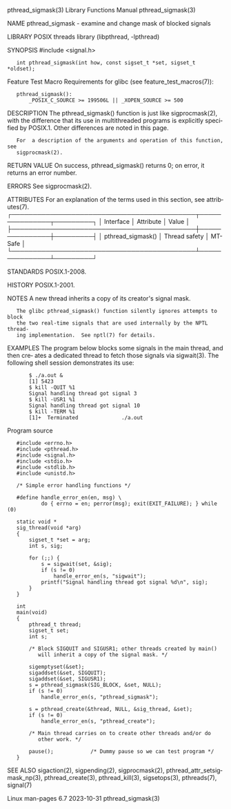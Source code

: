 pthread_sigmask(3)         Library Functions Manual         pthread_sigmask(3)

NAME
       pthread_sigmask - examine and change mask of blocked signals

LIBRARY
       POSIX threads library (libpthread, -lpthread)

SYNOPSIS
       #include <signal.h>

       int pthread_sigmask(int how, const sigset_t *set, sigset_t *oldset);

   Feature Test Macro Requirements for glibc (see feature_test_macros(7)):

       pthread_sigmask():
           _POSIX_C_SOURCE >= 199506L || _XOPEN_SOURCE >= 500

DESCRIPTION
       The  pthread_sigmask()  function  is just like sigprocmask(2), with the
       difference that its use in multithreaded programs is explicitly  speci‐
       fied by POSIX.1.  Other differences are noted in this page.

       For  a description of the arguments and operation of this function, see
       sigprocmask(2).

RETURN VALUE
       On success, pthread_sigmask() returns 0; on error, it returns an  error
       number.

ERRORS
       See sigprocmask(2).

ATTRIBUTES
       For  an  explanation  of  the  terms  used in this section, see attrib‐
       utes(7).
       ┌───────────────────────────────────────────┬───────────────┬─────────┐
       │ Interface                                 │ Attribute     │ Value   │
       ├───────────────────────────────────────────┼───────────────┼─────────┤
       │ pthread_sigmask()                         │ Thread safety │ MT-Safe │
       └───────────────────────────────────────────┴───────────────┴─────────┘

STANDARDS
       POSIX.1-2008.

HISTORY
       POSIX.1-2001.

NOTES
       A new thread inherits a copy of its creator's signal mask.

       The glibc pthread_sigmask() function silently ignores attempts to block
       the two real-time signals that are used internally by the NPTL  thread‐
       ing implementation.  See nptl(7) for details.

EXAMPLES
       The program below blocks some signals in the main thread, and then cre‐
       ates  a  dedicated  thread  to fetch those signals via sigwait(3).  The
       following shell session demonstrates its use:

           $ ./a.out &
           [1] 5423
           $ kill -QUIT %1
           Signal handling thread got signal 3
           $ kill -USR1 %1
           Signal handling thread got signal 10
           $ kill -TERM %1
           [1]+  Terminated              ./a.out

   Program source

       #include <errno.h>
       #include <pthread.h>
       #include <signal.h>
       #include <stdio.h>
       #include <stdlib.h>
       #include <unistd.h>

       /* Simple error handling functions */

       #define handle_error_en(en, msg) \
               do { errno = en; perror(msg); exit(EXIT_FAILURE); } while (0)

       static void *
       sig_thread(void *arg)
       {
           sigset_t *set = arg;
           int s, sig;

           for (;;) {
               s = sigwait(set, &sig);
               if (s != 0)
                   handle_error_en(s, "sigwait");
               printf("Signal handling thread got signal %d\n", sig);
           }
       }

       int
       main(void)
       {
           pthread_t thread;
           sigset_t set;
           int s;

           /* Block SIGQUIT and SIGUSR1; other threads created by main()
              will inherit a copy of the signal mask. */

           sigemptyset(&set);
           sigaddset(&set, SIGQUIT);
           sigaddset(&set, SIGUSR1);
           s = pthread_sigmask(SIG_BLOCK, &set, NULL);
           if (s != 0)
               handle_error_en(s, "pthread_sigmask");

           s = pthread_create(&thread, NULL, &sig_thread, &set);
           if (s != 0)
               handle_error_en(s, "pthread_create");

           /* Main thread carries on to create other threads and/or do
              other work. */

           pause();            /* Dummy pause so we can test program */
       }

SEE ALSO
       sigaction(2),   sigpending(2),   sigprocmask(2),   pthread_attr_setsig‐
       mask_np(3),     pthread_create(3),    pthread_kill(3),    sigsetops(3),
       pthreads(7), signal(7)

Linux man-pages 6.7               2023-10-31                pthread_sigmask(3)
